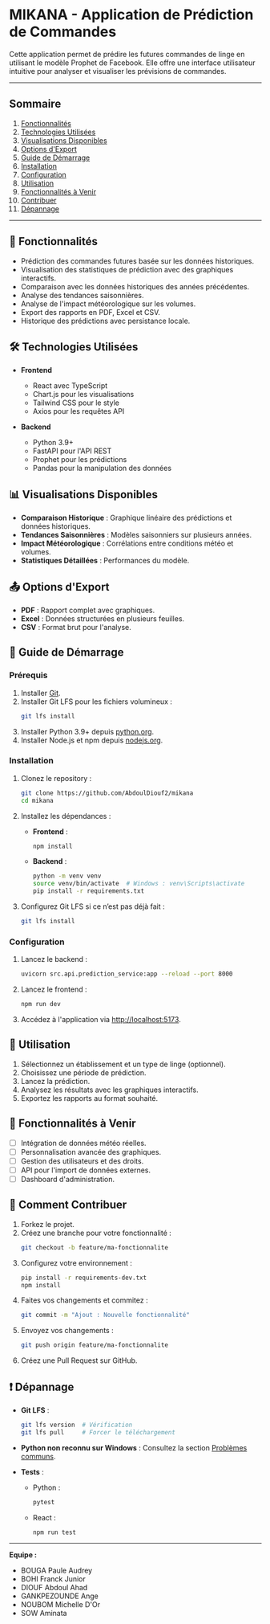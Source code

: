 # MIKANA - Application de Prédiction de Commandes

Cette application permet de prédire les futures commandes de linge en utilisant le modèle Prophet de Facebook. Elle offre une interface utilisateur intuitive pour analyser et visualiser les prévisions de commandes.

---

## Sommaire
1. [Fonctionnalités](#-fonctionnalités)
2. [Technologies Utilisées](#-technologies-utilisées)
3. [Visualisations Disponibles](#-visualisations-disponibles)
4. [Options d'Export](#-options-dexport)
5. [Guide de Démarrage](#-guide-de-démarrage)
6. [Installation](#-installation)
7. [Configuration](#%ef%b8%8f-configuration)
8. [Utilisation](#-utilisation)
9. [Fonctionnalités à Venir](#-fonctionnalités-%c3%a0-venir)
10. [Contribuer](#-comment-contribuer)
11. [Dépannage](#%e2%9d%97-d%C3%A9pannage)

---

## 🚀 Fonctionnalités

- Prédiction des commandes futures basée sur les données historiques.
- Visualisation des statistiques de prédiction avec des graphiques interactifs.
- Comparaison avec les données historiques des années précédentes.
- Analyse des tendances saisonnières.
- Analyse de l'impact météorologique sur les volumes.
- Export des rapports en PDF, Excel et CSV.
- Historique des prédictions avec persistance locale.

## 🛠️ Technologies Utilisées

- **Frontend**
  - React avec TypeScript
  - Chart.js pour les visualisations
  - Tailwind CSS pour le style
  - Axios pour les requêtes API

- **Backend**
  - Python 3.9+
  - FastAPI pour l'API REST
  - Prophet pour les prédictions
  - Pandas pour la manipulation des données

## 📊 Visualisations Disponibles

- **Comparaison Historique** : Graphique linéaire des prédictions et données historiques.
- **Tendances Saisonnières** : Modèles saisonniers sur plusieurs années.
- **Impact Météorologique** : Corrélations entre conditions météo et volumes.
- **Statistiques Détaillées** : Performances du modèle.

## 📤 Options d'Export

- **PDF** : Rapport complet avec graphiques.
- **Excel** : Données structurées en plusieurs feuilles.
- **CSV** : Format brut pour l'analyse.

## 🚦 Guide de Démarrage

### Prérequis
1. Installer [Git](https://git-scm.com/downloads).
2. Installer Git LFS pour les fichiers volumineux :
   ```bash
   git lfs install
   ```
3. Installer Python 3.9+ depuis [python.org](https://www.python.org/downloads/).
4. Installer Node.js et npm depuis [nodejs.org](https://nodejs.org/).

### Installation
1. Clonez le repository :
   ```bash
   git clone https://github.com/AbdoulDiouf2/mikana
   cd mikana
   ```
2. Installez les dépendances :
   - **Frontend** :
     ```bash
     npm install
     ```
   - **Backend** :
     ```bash
     python -m venv venv
     source venv/bin/activate  # Windows : venv\Scripts\activate
     pip install -r requirements.txt
     ```

3. Configurez Git LFS si ce n’est pas déjà fait :
   ```bash
   git lfs install
   ```

### Configuration
1. Lancez le backend :
   ```bash
   uvicorn src.api.prediction_service:app --reload --port 8000
   ```
2. Lancez le frontend :
   ```bash
   npm run dev
   ```
3. Accédez à l'application via [http://localhost:5173](http://localhost:5173).

## 📝 Utilisation

1. Sélectionnez un établissement et un type de linge (optionnel).
2. Choisissez une période de prédiction.
3. Lancez la prédiction.
4. Analysez les résultats avec les graphiques interactifs.
5. Exportez les rapports au format souhaité.

## 🔄 Fonctionnalités à Venir

- [ ] Intégration de données météo réelles.
- [ ] Personnalisation avancée des graphiques.
- [ ] Gestion des utilisateurs et des droits.
- [ ] API pour l'import de données externes.
- [ ] Dashboard d'administration.

## 🤝 Comment Contribuer

1. Forkez le projet.
2. Créez une branche pour votre fonctionnalité :
   ```bash
   git checkout -b feature/ma-fonctionnalite
   ```
3. Configurez votre environnement :
   ```bash
   pip install -r requirements-dev.txt
   npm install
   ```
4. Faites vos changements et commitez :
   ```bash
   git commit -m "Ajout : Nouvelle fonctionnalité"
   ```
5. Envoyez vos changements :
   ```bash
   git push origin feature/ma-fonctionnalite
   ```
6. Créez une Pull Request sur GitHub.

## ❗ Dépannage

- **Git LFS** :
  ```bash
  git lfs version  # Vérification
  git lfs pull     # Forcer le téléchargement
  ```

- **Python non reconnu sur Windows** : Consultez la section [Problèmes communs](#d%C3%A9pannage).

- **Tests** :
  - Python :
    ```bash
    pytest
    ```
  - React :
    ```bash
    npm run test
    ```

---

**Equipe :**
- BOUGA Paule Audrey
- BOHI Franck Junior
- DIOUF Abdoul Ahad
- GANKPEZOUNDE Ange
- NOUBOM Michelle D'Or
- SOW Aminata

